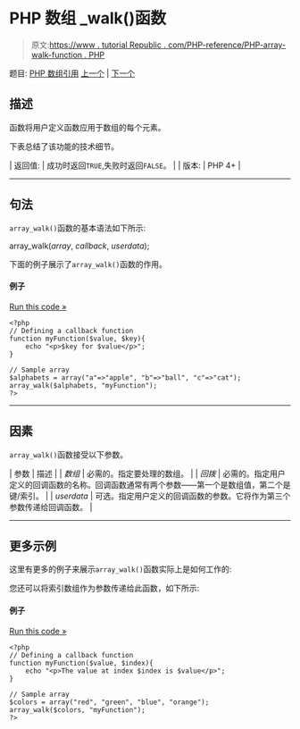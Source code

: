# PHP 数组 _walk()函数

> 原文:[https://www . tutorial Republic . com/PHP-reference/PHP-array-walk-function . PHP](https://www.tutorialrepublic.com/php-reference/php-array-walk-function.php)

题目: [PHP 数组引用](php-array-functions.php) [上一个](php-array-values-function.php) | [下一个](php-array-walk-recursive-function.php)

## 描述

函数将用户定义函数应用于数组的每个元素。

下表总结了该功能的技术细节。

| 返回值: | 成功时返回`TRUE`,失败时返回`FALSE`。 |
| 版本: | PHP 4+ |

* * *

## 句法

`array_walk()`函数的基本语法如下所示:

array_walk(*array*, *callback*, *userdata*);

下面的例子展示了`array_walk()`函数的作用。

#### 例子

[Run this code »](../codelab.php?topic=php&file=apply-a-function-to-every-element-of-an-associative-array "Run this code to view the output")

```
<?php
// Defining a callback function
function myFunction($value, $key){
    echo "<p>$key for $value</p>";
}

// Sample array
$alphabets = array("a"=>"apple", "b"=>"ball", "c"=>"cat");
array_walk($alphabets, "myFunction");
?>
```

* * *

## 因素

`array_walk()`函数接受以下参数。

| 参数 | 描述 |
| *数组* | 必需的。指定要处理的数组。 |
| *回拨* | 必需的。指定用户定义的回调函数的名称。回调函数通常有两个参数——第一个是数组值，第二个是键/索引。 |
| *userdata* | 可选。指定用户定义的回调函数的参数。它将作为第三个参数传递给回调函数。 |

* * *

## 更多示例

这里有更多的例子来展示`array_walk()`函数实际上是如何工作的:

您还可以将索引数组作为参数传递给此函数，如下所示:

#### 例子

[Run this code »](../codelab.php?topic=php&file=apply-a-function-to-each-element-of-an-indexed-array "Run this code to view the output")

```
<?php
// Defining a callback function
function myFunction($value, $index){
    echo "<p>The value at index $index is $value</p>";
}

// Sample array
$colors = array("red", "green", "blue", "orange");
array_walk($colors, "myFunction");
?>
```